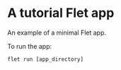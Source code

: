 # A tutorial Flet app

An example of a minimal Flet app.

To run the app:

```
flet run [app_directory]
```